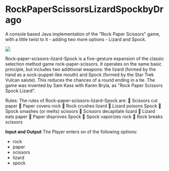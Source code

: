 # RockPaperScissorsLizardSpockbyDrago
A console based Java implementation of the "Rock Paper Scissors" game, with a little twist to it - adding two more options - Lizard and Spock.

<a href="" class="cancel" title="Cancel">
<img src="[http://www.softicons.com/download/web-icons/light-grey-square-icons-by-axialis-team/png/16/Cancel.png](https://global.discourse-cdn.com/codecademy/original/5X/1/e/9/a/1e9ae22826a47a2d2e9f0e8f0f0cdf21a8479715.jpeg)" />
</a>

Rock-paper-scissors-lizard-Spock is a five-gesture expansion of the classic selection method game rock-paper-scissors. It operates on the same basic principle, but includes two additional weapons: the lizard (formed by the hand as a sock-puppet-like mouth) and Spock (formed by the Star Trek Vulcan salute). This reduces the chances of a round ending in a tie. The game was invented by Sam Kass with Karen Bryla, as "Rock Paper Scissors Spock Lizard".

Rules: The rules of Rock-paper-scissors-lizard-Spock are: 
 Scissors cut paper 
 Paper covers rock 
 Rock crushes lizard 
 Lizard poisons Spock 
 Spock smashes (or melts) scissors 
 Scissors decapitate lizard  Lizard eats paper
 Paper disproves Spock 
 Spock vaporizes rock 
 Rock breaks scissors 


**Input and Output**
The Player enters on of the following options:
- rock
- paper
- scissors
- lizard
- spock
